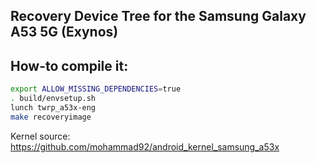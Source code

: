 ## Recovery Device Tree for the Samsung Galaxy A53 5G (Exynos)

## How-to compile it:

```sh
export ALLOW_MISSING_DEPENDENCIES=true
. build/envsetup.sh
lunch twrp_a53x-eng
make recoveryimage
```

Kernel source:
https://github.com/mohammad92/android_kernel_samsung_a53x
